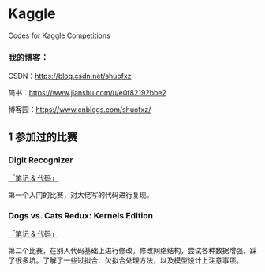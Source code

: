# Kaggle
Codes for Kaggle Competitions

### 我的博客：

CSDN：https://blog.csdn.net/shuofxz

简书：https://www.jianshu.com/u/e0f82192bbe2

博客园：https://www.cnblogs.com/shuofxz/

## 1 参加过的比赛

### Digit Recognizer

[「笔记 & 代码」](Getting-Started/digit-recognizer)

第一个入门的比赛，对大佬写的代码进行复现。

### Dogs vs. Cats Redux: Kernels Edition

[「笔记 & 代码」](Playground/Dogs-vs-Cats)

第二个比赛，在别人代码基础上进行修改，修改网络结构，尝试各种数据增强，踩了很多坑。了解了一些过拟合、欠拟合处理方法，以及模型设计上注意事项。

